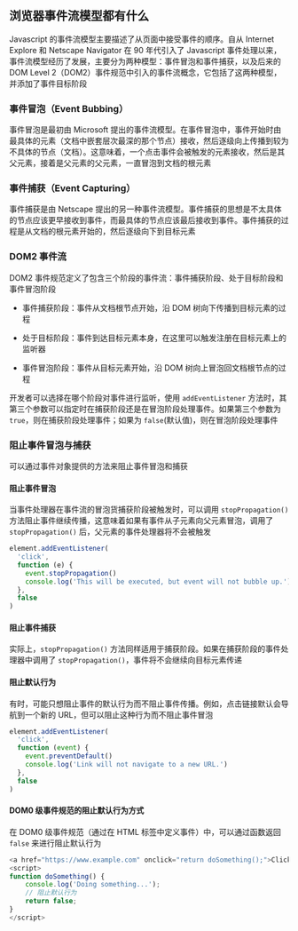 ## 浏览器事件流模型都有什么

Javascript 的事件流模型主要描述了从页面中接受事件的顺序。自从 Internet Explore 和 Netscape Navigator 在 90 年代引入了 Javascript 事件处理以来，事件流模型经历了发展，主要分为两种模型：事件冒泡和事件捕获，以及后来的 DOM Level 2（DOM2）事件规范中引入的事件流概念，它包括了这两种模型，并添加了事件目标阶段

### 事件冒泡（Event Bubbing）

事件冒泡是最初由 Microsoft 提出的事件流模型。在事件冒泡中，事件开始时由最具体的元素（文档中嵌套层次最深的那个节点）接收，然后逐级向上传播到较为不具体的节点（文档）。这意味着，一个点击事件会被触发的元素接收，然后是其父元素，接着是父元素的父元素，一直冒泡到文档的根元素

### 事件捕获（Event Capturing）

事件捕获是由 Netscape 提出的另一种事件流模型。事件捕获的思想是不太具体的节点应该更早接收到事件，而最具体的节点应该最后接收到事件。事件捕获的过程是从文档的根元素开始的，然后逐级向下到目标元素

### DOM2 事件流

DOM2 事件规范定义了包含三个阶段的事件流：事件捕获阶段、处于目标阶段和事件冒泡阶段

- 事件捕获阶段：事件从文档根节点开始，沿 DOM 树向下传播到目标元素的过程

- 处于目标阶段：事件到达目标元素本身，在这里可以触发注册在目标元素上的监听器

- 事件冒泡阶段：事件从目标元素开始，沿 DOM 树向上冒泡回文档根节点的过程

开发者可以选择在哪个阶段对事件进行监听，使用 `addEventListener` 方法时，其第三个参数可以指定时在捕获阶段还是在冒泡阶段处理事件。如果第三个参数为 `true`，则在捕获阶段处理事件；如果为 `false`(默认值)，则在冒泡阶段处理事件

### 阻止事件冒泡与捕获

可以通过事件对象提供的方法来阻止事件冒泡和捕获

#### 阻止事件冒泡

当事件处理器在事件流的冒泡货捕获阶段被触发时，可以调用 `stopPropagation()` 方法阻止事件继续传播，这意味着如果有事件从子元素向父元素冒泡，调用了 `stopPropagation()` 后，父元素的事件处理器将不会被触发

```js
element.addEventListener(
  'click',
  function (e) {
    event.stopPropagation()
    console.log('This will be executed, but event will not bubble up.')
  },
  false
)
```

#### 阻止事件捕获

实际上，`stopPropagation()` 方法同样适用于捕获阶段。如果在捕获阶段的事件处理器中调用了 `stopPropagation()`，事件将不会继续向目标元素传递

#### 阻止默认行为

有时，可能只想阻止事件的默认行为而不阻止事件传播。例如，点击链接默认会导航到一个新的 URL，但可以阻止这种行为而不阻止事件冒泡

```js
element.addEventListener(
  'click',
  function (event) {
    event.preventDefault()
    console.log('Link will not navigate to a new URL.')
  },
  false
)
```

#### DOM0 级事件规范的阻止默认行为方式

在 DOM0 级事件规范（通过在 HTML 标签中定义事件）中，可以通过函数返回 `false` 来进行阻止默认行为

```js
<a href="https://www.example.com" onclick="return doSomething();">Click me</a>
<script>
function doSomething() {
    console.log('Doing something...');
    // 阻止默认行为
    return false;
}
</script>
```
